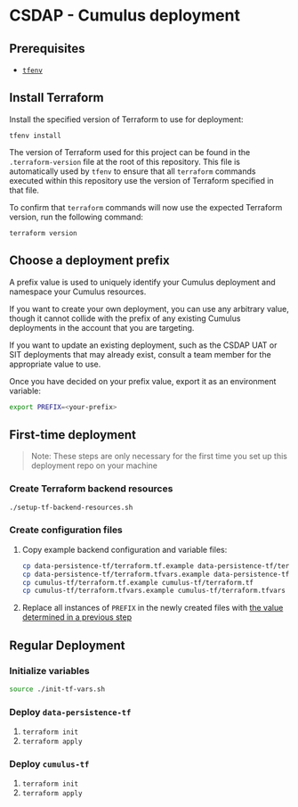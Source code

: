 # CSDAP - Cumulus deployment

## Prerequisites

- [`tfenv`](https://github.com/tfutils/tfenv)

## Install Terraform

Install the specified version of Terraform to use for deployment:

```plain
tfenv install
```

The version of Terraform used for this project can be found in the
`.terraform-version` file at the root of this repository.  This file is
automatically used by `tfenv` to ensure that all `terraform` commands executed
within this repository use the version of Terraform specified in that file.

To confirm that `terraform` commands will now use the expected Terraform
version, run the following command:

```plain
terraform version
```

## Choose a deployment prefix

A prefix value is used to uniquely identify your Cumulus deployment and namespace your Cumulus resources.

If you want to create your own deployment, you can use any arbitrary value, though it cannot collide with the prefix of any existing Cumulus deployments in the account that you are targeting.

If you want to update an existing deployment, such as the CSDAP UAT or SIT deployments that may already exist, consult a team member for the appropriate value to use.

Once you have decided on your prefix value, export it as an environment variable:

```bash
export PREFIX=<your-prefix>
```

## First-time deployment

> Note: These steps are only necessary for the first time you set up this deployment
> repo on your machine

### Create Terraform backend resources

```bash
./setup-tf-backend-resources.sh
```

### Create configuration files

1. Copy example backend configuration and variable files:

    ```bash
    cp data-persistence-tf/terraform.tf.example data-persistence-tf/terraform.tf
    cp data-persistence-tf/terraform.tfvars.example data-persistence-tf/terraform.tfvars
    cp cumulus-tf/terraform.tf.example cumulus-tf/terraform.tf
    cp cumulus-tf/terraform.tfvars.example cumulus-tf/terraform.tfvars
    ```

2. Replace all instances of `PREFIX` in the newly created files with [the value determined in a previous step](#choose-a-deployment-prefix)

## Regular Deployment

### Initialize variables

```bash
source ./init-tf-vars.sh
```

### Deploy `data-persistence-tf`

1. `terraform init`
2. `terraform apply`

### Deploy `cumulus-tf`

1. `terraform init`
2. `terraform apply`
